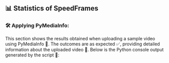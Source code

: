 ## 📊 Statistics of SpeedFrames  
### 🛠️ Applying PyMediaInfo:  
This section shows the results obtained when uploading a sample video using PyMediaInfo 🎯. The outcomes are as expected ✅,
providing detailed information about the uploaded video 🎥. Below is the Python console output generated by the script 🐍:
